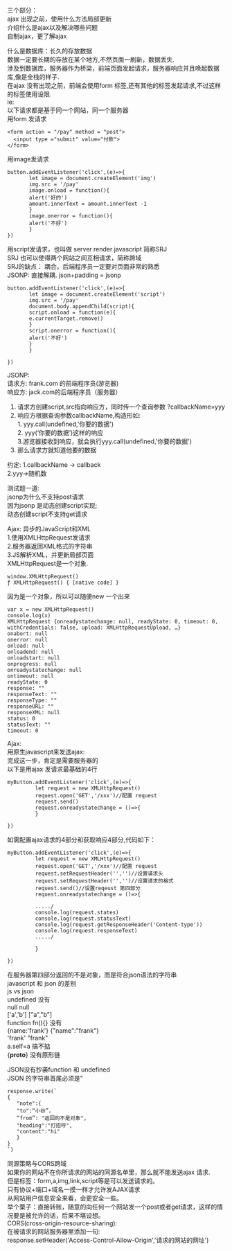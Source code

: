 三个部分：<br>
ajax 出现之前，使用什么方法局部更新<br>
介绍什么是ajax以及解决哪些问题<br>
自制ajax，更了解ajax<br>


什么是数据库：长久的存放数据<br>
数据一定要长期的存放在某个地方,不然页面一刷新，数据丢失.<br>
涉及到数据库，服务器作为桥梁，前端页面发起请求，服务器响应并且唤起数据库,像是全栈的样子.<br>
在ajax 没有出现之前，前端会使用form 标签,还有其他的标签发起请求,不过这样的标签使用设限.<br>
ie: <br>
以下请求都是基于同一个网站，同一个服务器<br>
用form 发请求<br>

```
<form action = "/pay" method = "post">
  <input type ="submit" value="付款"> 
</form>

```

用image发请求<br>
```
button.addEventListener('click',(e)=>{
       let image = document.createElement('img')
       img.src = '/pay'
       image.onload = function(){
       alert('好的')
       amount.innerText = amount.innerText -1
       }
       image.onerror = function(){
       alert('不好')
       }
})

```

用script发请求，也叫做 server render javascript 简称SRJ <br>
SRJ 也可以使得两个网站之间互相请求，简称跨域<br>
SRJ的缺点： 耦合。后端程序员一定要对页面非常的熟悉<br>
JSONP: 直接解耦. json+padding = jsonp

```
button.addEventListener('click',(e)=>{
       let image = document.createElement('script')
       img.src = '/pay'
       document.body.appendChild(script){
       script.onload = function(e){
       e.currentTarget.remove()
       }
       script.onerror = function(){
       alert('不好')
       }
       }
       
})

```

JSONP:<br>
请求方: frank.com 的前端程序员(游览器)<br>
响应方: jack.com的后端程序员（服务器）<br>
1. 请求方创建script,src指向响应方，同时传一个查询参数 ?callbackName=yyy
2. 响应方根据查询参数callbackName,构造形如:<br>
          1. yyy.call(undefined,'你要的数据')<br>
          2. yyy(‘你要的数据’)这样的响应<br>
3.游览器接收到响应，就会执行yyy.call(undefined,'你要的数据')<br>
4. 那么请求方就知道他要的数据<br>

约定:
1.callbackName -> callback <br>
2.yyy->随机数<br>

测试题一道:<br>
jsonp为什么不支持post请求<br>
因为jsonp 是动态创建script实现;<br>
动态创建script不支持get请求<br> 


Ajax: 异步的JavaScript和XML<br> 
1.使用XMLHttpRequest发请求<br>
2.服务器返回XML格式的字符串<br>
3.JS解析XML，并更新局部页面<br>
XMLHttpRequest是一个对象.<br>
```
window.XMLHttpRequest()
ƒ XMLHttpRequest() { [native code] }

```

因为是一个对象，所以可以随便new 一个出来<br>

```
var x = new XMLHttpRequest()
console.log(x)
XMLHttpRequest {onreadystatechange: null, readyState: 0, timeout: 0, withCredentials: false, upload: XMLHttpRequestUpload, …}
onabort: null
onerror: null
onload: null
onloadend: null
onloadstart: null
onprogress: null
onreadystatechange: null
ontimeout: null
readyState: 0
response: ""
responseText: ""
responseType: ""
responseURL: ""
responseXML: null
status: 0
statusText: ""
timeout: 0
```

Ajax:<br>
用原生javascript来发送ajax:<br>
完成这一步，肯定是需要服务器的<br>
以下是用ajax 发请求最基础的4行<br>
```
myButton.addEventListener('click',(e)=>{
         let request = new XMLHttpRequest()
         request.open('GET','/xxx')//配置 request
         request.send()
         request.onreadystatechange = ()=>{  
         }

})

```
如需配置ajax请求的4部分和获取响应4部分,代码如下：<br>

```
myButton.addEventListener('click',(e)=>{
         let request = new XMLHttpRequest()
         request.open('GET','/xxx')//配置 request   
         request.setRequestHeader('','')//设置请求头 
         request.setRequestHeader('','')//设置请求的格式      
         request.send()//设置reqeust 第四部分
         request.onreadystatechange = ()=>{
         
         ...../
         console.log(request.states) 
         console.log(request.statusText)
         console.log(request.getResponseHeader('Content-type'))
         console.log(request.responseText)
         ...../
         
         }

})

```



在服务器第四部分返回的不是对象，而是符合json语法的字符串<br>
javascript 和 json 的差别<br>
js vs json <br>
undefined        没有<br>
null             null<br>
['a','b']        ["a","b"]<br>
function fn(){}  没有<br>
{name:'frank'}   {"name":"frank"}<br>
'frank'           "frank"<br>
a.self=a          搞不掂<br>
{__proto__}       没有原形链<br>

JSON没有抄袭function 和 undefined<br>
JSON 的字符串首尾必须是"<br>

```
response.write(`
{
   "note":{
   "to":“小谷”，
   “from”: "返回的不是对象",
   "heading":"打招呼",
   "content":"hi"
   }
}
`)

```

同源策略与CORS跨域<br>
如果你的网站不在你所请求的网站的同源名单里，那么就不能发送ajax 请求.<br>
但是标签：form,a,img,link,script等是可以发送请求的。<br>
只有协议+端口+域名一摸一样才允许发AJAX请求<br>
从网站用户信息安全来看，会更安全一些。<br>
举个栗子：直接转账，随意的向任何一个网站发一个post或者get请求，这样的情况要是被允许的话，后果不堪设想。<br>
CORS(cross-origin-resource-sharing):<br>
在被请求的网站服务器里添加一句:<br>
response.setHeader('Access-Control-Allow-Origin','请求的网站的网址')


